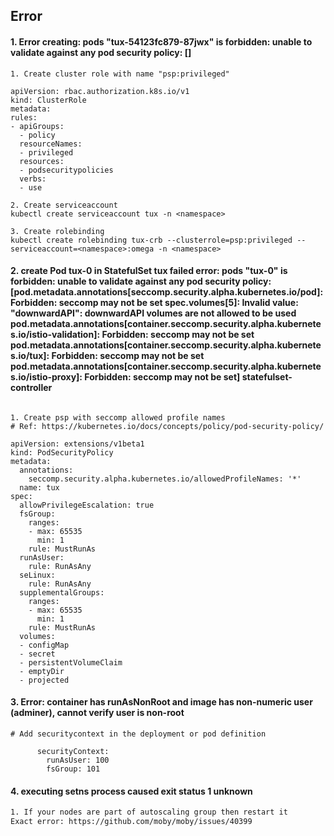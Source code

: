 ## Error

#### 1. Error creating: pods "tux-54123fc879-87jwx" is forbidden: unable to validate against any pod security policy: []
```
1. Create cluster role with name "psp:privileged"

apiVersion: rbac.authorization.k8s.io/v1
kind: ClusterRole
metadata:
rules:
- apiGroups:
  - policy
  resourceNames:
  - privileged
  resources:
  - podsecuritypolicies
  verbs:
  - use

2. Create serviceaccount
kubectl create serviceaccount tux -n <namespace>

3. Create rolebinding
kubectl create rolebinding tux-crb --clusterrole=psp:privileged --serviceaccount=<namespace>:omega -n <namespace>
```

#### 2. create Pod tux-0 in StatefulSet tux failed error: pods "tux-0" is forbidden: unable to validate against any pod security policy: [pod.metadata.annotations[seccomp.security.alpha.kubernetes.io/pod]: Forbidden: seccomp may not be set spec.volumes[5]: Invalid value: "downwardAPI": downwardAPI volumes are not allowed to be used pod.metadata.annotations[container.seccomp.security.alpha.kubernetes.io/istio-validation]: Forbidden: seccomp may not be set pod.metadata.annotations[container.seccomp.security.alpha.kubernetes.io/tux]: Forbidden: seccomp may not be set pod.metadata.annotations[container.seccomp.security.alpha.kubernetes.io/istio-proxy]: Forbidden: seccomp may not be set] statefulset-controller
```

1. Create psp with seccomp allowed profile names
# Ref: https://kubernetes.io/docs/concepts/policy/pod-security-policy/

apiVersion: extensions/v1beta1
kind: PodSecurityPolicy
metadata:
  annotations:
    seccomp.security.alpha.kubernetes.io/allowedProfileNames: '*'
  name: tux
spec:
  allowPrivilegeEscalation: true
  fsGroup:
    ranges:
    - max: 65535
      min: 1
    rule: MustRunAs
  runAsUser:
    rule: RunAsAny
  seLinux:
    rule: RunAsAny
  supplementalGroups:
    ranges:
    - max: 65535
      min: 1
    rule: MustRunAs
  volumes:
  - configMap
  - secret
  - persistentVolumeClaim
  - emptyDir
  - projected
```
#### 3. Error: container has runAsNonRoot and image has non-numeric user (adminer), cannot verify user is non-root
```
# Add securitycontext in the deployment or pod definition

      securityContext:
        runAsUser: 100
        fsGroup: 101
```

#### 4. executing setns process caused exit status 1 unknown
```bash
1. If your nodes are part of autoscaling group then restart it
Exact error: https://github.com/moby/moby/issues/40399
```
